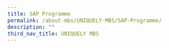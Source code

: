 ```yaml
---
title: SAP Programme
permalink: /about-mbs/UNIQUELY-MBS/SAP-Programme/
description: ""
third_nav_title: UNIQUELY MBS
---
```

